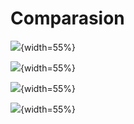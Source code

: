 ---
---

# Comparasion

![](/assets/csr.png){width=55%}

![](/assets/ssr.png){width=55%}

![](/assets/ssg.png){width=55%}

![](/assets/isr.png){width=55%}
